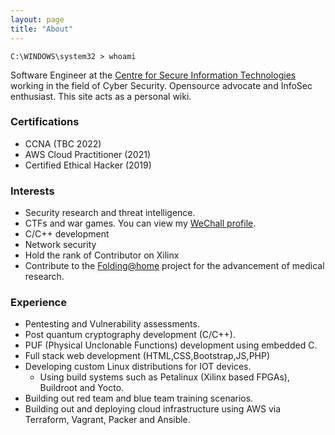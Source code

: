 ```yaml
---
layout: page
title: "About"
---
```


```windows
C:\WINDOWS\system32 > whoami
```

Software Engineer at the [Centre for Secure Information Technologies](https://www.qub.ac.uk/ecit/CSIT/) working in the field of Cyber Security. Opensource advocate and InfoSec enthusiast. This site acts as a personal wiki.   


### Certifications
- CCNA (TBC 2022)
- AWS Cloud Practitioner (2021)
- Certified Ethical Hacker (2019)

### Interests
- Security research and threat intelligence. 
- CTFs and war games. You can view my [WeChall profile](https://www.wechall.net/profile/un5h4d0w).
- C/C++ development
- Network security
- Hold the rank of Contributor on Xilinx
- Contribute to the <a href="https://stats.foldingathome.org/donor/73291172" target="_blank">Folding@home</a> project for the advancement of medical research.


### Experience
- Pentesting and Vulnerability assessments.
- Post quantum cryptography development (C/C++).
- PUF (Physical Unclonable Functions) development using embedded C.
- Full stack web development (HTML,CSS,Bootstrap,JS,PHP)
- Developing custom Linux distributions for IOT devices.
    - Using build systems such as Petalinux (Xilinx based FPGAs), Buildroot and Yocto.
- Building out red team and blue team training scenarios.
- Building out and deploying cloud infrastructure using AWS via Terraform, Vagrant, Packer and Ansible.
